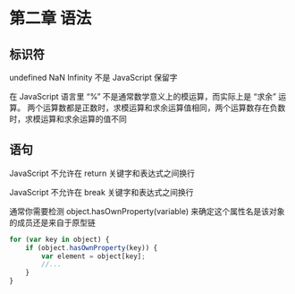 # 第二章 语法

## 标识符
undefined NaN Infinity 不是 JavaScript 保留字

在 JavaScript 语言里 “%” 不是通常数学意义上的模运算，而实际上是 “求余” 运算。
两个运算数都是正数时，求模运算和求余运算值相同，两个运算数存在负数时，求模运算和求余运算的值不同


## 语句

JavaScript 不允许在 return 关键字和表达式之间换行

JavaScript 不允许在  break 关键字和表达式之间换行

通常你需要检测 object.hasOwnProperty(variable) 来确定这个属性名是该对象的成员还是来自于原型链

```javascript
for (var key in object) {
    if (object.hasOwnProperty(key)) {
        var element = object[key];
        //...
    }
}
```

